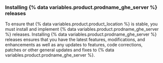 ### Installing {% data variables.product.prodname_ghe_server %} releases

To ensure that {% data variables.product.product_location %} is stable, you must install and implement {% data variables.product.prodname_ghe_server %} releases. Installing {% data variables.product.prodname_ghe_server %} releases ensures that you have the latest features, modifications, and enhancements as well as any updates to features, code corrections, patches or other general updates and fixes to {% data variables.product.prodname_ghe_server %}.

